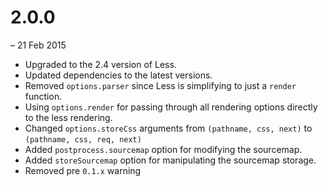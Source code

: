 # 2.0.0

– 21 Feb 2015

  * Upgraded to the 2.4 version of Less.
  * Updated dependencies to the latest versions.
  * Removed `options.parser` since Less is simplifying to just a `render` function.
  * Using `options.render` for passing through all rendering options directly to the less rendering.
  * Changed `options.storeCss` arguments from `(pathname, css, next)` to `(pathname, css, req, next)`
  * Added `postprocess.sourcemap` option for modifying the sourcemap.
  * Added `storeSourcemap` option for manipulating the sourcemap storage.
  * Removed pre `0.1.x` warning
